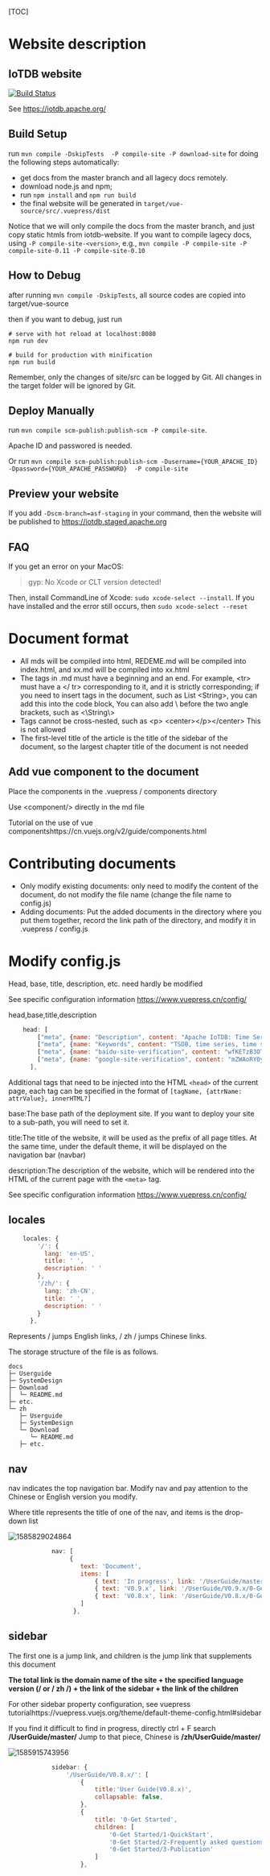 <!--

    Licensed to the Apache Software Foundation (ASF) under one
    or more contributor license agreements.  See the NOTICE file
    distributed with this work for additional information
    regarding copyright ownership.  The ASF licenses this file
    to you under the Apache License, Version 2.0 (the
    "License"); you may not use this file except in compliance
    with the License.  You may obtain a copy of the License at
    
        http://www.apache.org/licenses/LICENSE-2.0
    
    Unless required by applicable law or agreed to in writing,
    software distributed under the License is distributed on an
    "AS IS" BASIS, WITHOUT WARRANTIES OR CONDITIONS OF ANY
    KIND, either express or implied.  See the License for the
    specific language governing permissions and limitations
    under the License.

-->

[TOC]

# Website description

## IoTDB website

[![Build Status](https://builds.apache.org/view/I/view/IoTDB/job/IoTDB%20Website/badge/icon)](https://builds.apache.org/view/I/view/IoTDB/job/IoTDB%20Website/)

See https://iotdb.apache.org/

## Build Setup


run `mvn compile -DskipTests  -P compile-site -P download-site` for doing the following steps automatically:

- get docs from the master branch and all lagecy docs remotely.
- download node.js and npm;
- run `npm install` and `npm run build`
- the final website will be generated in `target/vue-source/src/.vuepress/dist`

Notice that we will only compile the docs from the master branch, and just copy static htmls from 
iotdb-website. If you want to compile lagecy docs, using `-P compile-site-<version>`, 
e.g., `mvn compile -P compile-site -P compile-site-0.11 -P compile-site-0.10`


## How to Debug

after running `mvn compile -DskipTests`, all source codes are copied into target/vue-source

then if you want to debug, just run 

```
# serve with hot reload at localhost:8080
npm run dev

# build for production with minification
npm run build
```

Remember, only the changes of site/src can be logged by Git. 
All changes in the target folder will be ignored by Git.

## Deploy Manually

run `mvn compile scm-publish:publish-scm -P compile-site`.

Apache ID and passwored is needed.

Or run `mvn compile scm-publish:publish-scm -Dusername={YOUR_APACHE_ID} -Dpassword={YOUR_APACHE_PASSWORD}  -P compile-site`

## Preview your website

If you add `-Dscm-branch=asf-staging` in your command, then the website will be published to https://iotdb.staged.apache.org


## FAQ

If you get an error on your MacOS:

> gyp: No Xcode or CLT version detected! 

Then, install CommandLine of Xcode: `sudo xcode-select --install`.
If you have installed and the error still occurs, then `sudo xcode-select --reset`

# Document format

- All mds will be compiled into html, REDEME.md will be compiled into index.html, and xx.md will be compiled into xx.html
- The tags in .md must have a beginning and an end. For example, \<tr> must have a \</ tr> corresponding to it, and it is strictly corresponding; if you need to insert tags in the document, such as List \<String>, you can add this into the code block, You can also add \ before the two  angle brackets, such as \<\\String\\>
- Tags cannot be cross-nested, such as \<p> \<center>\</p>\</center> This is not allowed
- The first-level title of the article is the title of the sidebar of the document, so the largest chapter title of the document is not needed

## Add vue component to the document

Place the components in the .vuepress / components directory

Use \<component/> directly in the md file

Tutorial on the use of vue componentshttps://cn.vuejs.org/v2/guide/components.html

# Contributing documents

- Only modify existing documents: only need to modify the content of the document, do not modify the file name (change the file name to config.js)
- Adding documents: Put the added documents in the directory where you put them together, record the link path of the directory, and modify it in .vuepress / config.js

# Modify config.js

Head, base, title, description, etc. need hardly be modified

See specific configuration information https://www.vuepress.cn/config/

 head,base,title,description

```js
    head: [
		["meta", {name: "Description", content: "Apache IoTDB: Time Series Database for IoT"}],
        ["meta", {name: "Keywords", content: "TSDB, time series, time series database, IoTDB, IoT database, IoT data management,时序数据库, 时间序列管理, IoTDB, 物联网数据库, 实时数据库, 物联网数据管理, 物联网数据"}],
        ["meta", {name: "baidu-site-verification", content: "wfKETzB3OT"}],
        ["meta", {name: "google-site-verification", content: "mZWAoRY0yj_HAr-s47zHCGHzx5Ju-RVm5wDbPnwQYFo"}],
      ],
```

Additional tags that need to be injected into the HTML `<head>` of the current page, each tag can be specified in the format of `[tagName, {attrName: attrValue}, innerHTML?]`

base:The base path of the deployment site. If you want to deploy your site to a sub-path, you will need to set it.

title:The title of the website, it will be used as the prefix of all page titles. At the same time, under the default theme, it will be displayed on the navigation bar (navbar)

description:The description of the website, which will be rendered into the HTML of the current page with the `<meta>` tag.

See specific configuration information https://www.vuepress.cn/config/

## locales

```js
	locales: {
		'/': {
		  lang: 'en-US', 
		  title: ' ',
		  description: ' '
		},
		'/zh/': {
		  lang: 'zh-CN',
		  title: ' ',
		  description: ' '
		}
	  },
```

Represents / jumps English links, / zh / jumps Chinese links.

The storage structure of the file is as follows.

```
docs
├─ Userguide
├─ SystemDesign
├─ Download
│  └─ README.md
├─ etc.
└─ zh
   ├─ Userguide
   ├─ SystemDesign
   └─ Download
      └─ README.md
   ├─ etc.
```

## nav

nav indicates the top navigation bar. Modify nav and pay attention to the Chinese or English version you modify.

Where title represents the title of one of the nav, and items is the drop-down list

![1585829024864](https://user-images.githubusercontent.com/37333508/78358190-57d8ad80-75e5-11ea-87cb-48da2eb5383a.png)

```js
			nav: [
				 {
					text: 'Document',
					items: [
						{ text: 'In progress', link: '/UserGuide/master/0-Get Started/1-QuickStart' },
						{ text: 'V0.9.x', link: '/UserGuide/V0.9.x/0-Get Started/1-QuickStart' },
					    { text: 'V0.8.x', link: '/UserGuide/V0.8.x/0-Get Started/1-QuickStart'},
					]
				  },
```

## sidebar

The first one is a jump link, and children is the jump link that supplements this document

**The total link is the domain name of the site + the specified language version (/ or / zh /) + the link of the sidebar + the link of the children**

For other sidebar property configuration, see vuepress tutorialhttps://vuepress.vuejs.org/theme/default-theme-config.html#sidebar

If you find it difficult to find in progress, directly ctrl + F search **/UserGuide/master/** Jump to that piece, Chinese is **/zh/UserGuide/master/**

![1585915743956](https://user-images.githubusercontent.com/37333508/78359162-121ce480-75e7-11ea-87ab-7ab61d5cda39.png)

```js
			sidebar: {
				'/UserGuide/V0.8.x/': [
					{
						title:'User Guide(V0.8.x)',
						collapsable: false,
					},
					{
						title: '0-Get Started',
						children: [
							'0-Get Started/1-QuickStart',
							'0-Get Started/2-Frequently asked questions',
							'0-Get Started/3-Publication'
						]
					},
```



